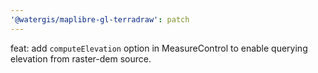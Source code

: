 ```yaml
---
'@watergis/maplibre-gl-terradraw': patch
---
```


feat: add `computeElevation` option in MeasureControl to enable querying elevation from raster-dem source.
